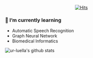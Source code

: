 <div align=center>

[![Hits](https://hits.seeyoufarm.com/api/count/incr/badge.svg?url=https%3A%2F%2Fgithub.com%2Fur-luella)](https://hits.seeyoufarm.com)
</div>

### 🌱 I’m currently learning
* Automatic Speech Recognition
* Graph Neural Network
* Biomedical Informatics

![ur-luella's github stats](https://github-readme-stats.vercel.app/api?username=ur-luella&show_icons=true&hide_border=true)
